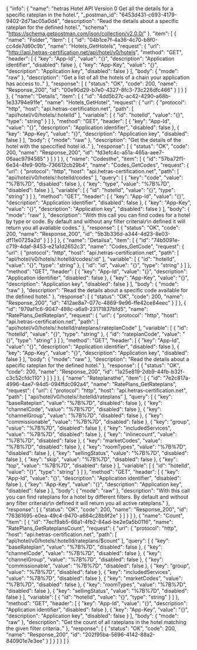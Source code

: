 {
  "info": {
    "name": "hetras Hotel API Version 0 Get all the details for a specific rateplan in the hotel.",
    "_postman_id": "6453d431-c693-4179-9402-2d71ac05a0d4",
    "description": "Read the details about a specific rateplan for the defined hotel.",
    "schema": "https://schema.getpostman.com/json/collection/v2.0.0/"
  },
  "item": [
    {
      "name": "Folder",
      "item": [
        {
          "id": "04b1ce7f-4a36-4c70-b8f0-cc4de7d60c9b",
          "name": "Hotels_GetHotels",
          "request": {
            "url": "http://api.hetras-certification.net/api/hotel/v0/hotels",
            "method": "GET",
            "header": [
              {
                "key": "App-Id",
                "value": "{}",
                "description": "Application identifier",
                "disabled": false
              },
              {
                "key": "App-Key",
                "value": "{}",
                "description": "Application key",
                "disabled": false
              }
            ],
            "body": {
              "mode": "raw"
            },
            "description": "Get a list of all the hotels of a chain your application has access to.."
          },
          "response": [
            {
              "status": "OK",
              "code": 200,
              "name": "Response_200",
              "id": "00e90d29-b7e0-4327-8fc3-73c226dfc466"
            }
          ]
        }
      ]
    },
    {
      "name": "Details",
      "item": [
        {
          "id": "4dd5b27c-ac42-4290-a68b-1e33794e91fe",
          "name": "Hotels_GetHotel",
          "request": {
            "url": {
              "protocol": "http",
              "host": "api.hetras-certification.net",
              "path": [
                "api/hotel/v0/hotels/:hotelId"
              ],
              "variable": [
                {
                  "id": "hotelId",
                  "value": "{}",
                  "type": "string"
                }
              ]
            },
            "method": "GET",
            "header": [
              {
                "key": "App-Id",
                "value": "{}",
                "description": "Application identifier",
                "disabled": false
              },
              {
                "key": "App-Key",
                "value": "{}",
                "description": "Application key",
                "disabled": false
              }
            ],
            "body": {
              "mode": "raw"
            },
            "description": "Get the details of the hotel with the speccified hotel id.."
          },
          "response": [
            {
              "status": "OK",
              "code": 200,
              "name": "Response_200",
              "id": "fd3efc4c-a51a-465a-aee7-06aac9794585"
            }
          ]
        }
      ]
    },
    {
      "name": "Codesthe",
      "item": [
        {
          "id": "57ba72f1-6e34-4fe9-90fb-736612cb29b4",
          "name": "Codes_GetCodes",
          "request": {
            "url": {
              "protocol": "http",
              "host": "api.hetras-certification.net",
              "path": [
                "api/hotel/v0/hotels/:hotelId/codes"
              ],
              "query": [
                {
                  "key": "code",
                  "value": "%7B%7D",
                  "disabled": false
                },
                {
                  "key": "type",
                  "value": "%7B%7D",
                  "disabled": false
                }
              ],
              "variable": [
                {
                  "id": "hotelId",
                  "value": "{}",
                  "type": "string"
                }
              ]
            },
            "method": "GET",
            "header": [
              {
                "key": "App-Id",
                "value": "{}",
                "description": "Application identifier",
                "disabled": false
              },
              {
                "key": "App-Key",
                "value": "{}",
                "description": "Application key",
                "disabled": false
              }
            ],
            "body": {
              "mode": "raw"
            },
            "description": "With this call you can find codes for a hotel by type or code. By default and without any filter criteria\r\n            defined it will return you all available codes."
          },
          "response": [
            {
              "status": "OK",
              "code": 200,
              "name": "Response_200",
              "id": "5b3b336d-a344-4d23-8e03-df11e0725a2d"
            }
          ]
        }
      ]
    },
    {
      "name": "Detailsa",
      "item": [
        {
          "id": "74b5091e-c719-4daf-8453-e21a1d2652c3",
          "name": "Codes_GetCode",
          "request": {
            "url": {
              "protocol": "http",
              "host": "api.hetras-certification.net",
              "path": [
                "api/hotel/v0/hotels/:hotelId/codes/:id"
              ],
              "variable": [
                {
                  "id": "hotelId",
                  "value": "{}",
                  "type": "string"
                },
                {
                  "id": "id",
                  "value": "{}",
                  "type": "string"
                }
              ]
            },
            "method": "GET",
            "header": [
              {
                "key": "App-Id",
                "value": "{}",
                "description": "Application identifier",
                "disabled": false
              },
              {
                "key": "App-Key",
                "value": "{}",
                "description": "Application key",
                "disabled": false
              }
            ],
            "body": {
              "mode": "raw"
            },
            "description": "Read the details about a specific code available for the defined hotel."
          },
          "response": [
            {
              "status": "OK",
              "code": 200,
              "name": "Response_200",
              "id": "412ae8a7-077c-4869-9e96-ffe42ce84eec"
            }
          ]
        },
        {
          "id": "979af1c6-9047-498c-a6a9-23171837bfd5",
          "name": "RatePlans_GetRateplan",
          "request": {
            "url": {
              "protocol": "http",
              "host": "api.hetras-certification.net",
              "path": [
                "api/hotel/v0/hotels/:hotelId/rateplans/:rateplanCode"
              ],
              "variable": [
                {
                  "id": "hotelId",
                  "value": "{}",
                  "type": "string"
                },
                {
                  "id": "rateplanCode",
                  "value": "{}",
                  "type": "string"
                }
              ]
            },
            "method": "GET",
            "header": [
              {
                "key": "App-Id",
                "value": "{}",
                "description": "Application identifier",
                "disabled": false
              },
              {
                "key": "App-Key",
                "value": "{}",
                "description": "Application key",
                "disabled": false
              }
            ],
            "body": {
              "mode": "raw"
            },
            "description": "Read the details about a specific rateplan for the defined hotel."
          },
          "response": [
            {
              "status": "OK",
              "code": 200,
              "name": "Response_200",
              "id": "1a25e819-2db9-44fb-b32f-c3c52cfdc110"
            }
          ]
        }
      ]
    },
    {
      "name": "Rateplansthe",
      "item": [
        {
          "id": "7e2c817a-4996-4ae7-94d5-094ffdc092a4",
          "name": "RatePlans_GetRateplans",
          "request": {
            "url": {
              "protocol": "http",
              "host": "api.hetras-certification.net",
              "path": [
                "api/hotel/v0/hotels/:hotelId/rateplans"
              ],
              "query": [
                {
                  "key": "baseRateplan",
                  "value": "%7B%7D",
                  "disabled": false
                },
                {
                  "key": "channelCode",
                  "value": "%7B%7D",
                  "disabled": false
                },
                {
                  "key": "channelGroup",
                  "value": "%7B%7D",
                  "disabled": false
                },
                {
                  "key": "commissionable",
                  "value": "%7B%7D",
                  "disabled": false
                },
                {
                  "key": "group",
                  "value": "%7B%7D",
                  "disabled": false
                },
                {
                  "key": "includedServices",
                  "value": "%7B%7D",
                  "disabled": false
                },
                {
                  "key": "inlinecount",
                  "value": "%7B%7D",
                  "disabled": false
                },
                {
                  "key": "marketCodes",
                  "value": "%7B%7D",
                  "disabled": false
                },
                {
                  "key": "roomTypes",
                  "value": "%7B%7D",
                  "disabled": false
                },
                {
                  "key": "sellingStatus",
                  "value": "%7B%7D",
                  "disabled": false
                },
                {
                  "key": "skip",
                  "value": "%7B%7D",
                  "disabled": false
                },
                {
                  "key": "top",
                  "value": "%7B%7D",
                  "disabled": false
                }
              ],
              "variable": [
                {
                  "id": "hotelId",
                  "value": "{}",
                  "type": "string"
                }
              ]
            },
            "method": "GET",
            "header": [
              {
                "key": "App-Id",
                "value": "{}",
                "description": "Application identifier",
                "disabled": false
              },
              {
                "key": "App-Key",
                "value": "{}",
                "description": "Application key",
                "disabled": false
              }
            ],
            "body": {
              "mode": "raw"
            },
            "description": "With this call you can find rateplans for a hotel by different filters. By default and without any filter criteria\r\n            defined it will return you all active rateplans."
          },
          "response": [
            {
              "status": "OK",
              "code": 200,
              "name": "Response_200",
              "id": "76361695-e0ea-49c4-9470-a664c28b9f2e"
            }
          ]
        }
      ]
    },
    {
      "name": "Count",
      "item": [
        {
          "id": "7ecf9ab5-66a1-4fb2-84ad-be2e0a5b0116",
          "name": "RatePlans_GetRateplansCount",
          "request": {
            "url": {
              "protocol": "http",
              "host": "api.hetras-certification.net",
              "path": [
                "api/hotel/v0/hotels/:hotelId/rateplans/$count"
              ],
              "query": [
                {
                  "key": "baseRateplan",
                  "value": "%7B%7D",
                  "disabled": false
                },
                {
                  "key": "channelCode",
                  "value": "%7B%7D",
                  "disabled": false
                },
                {
                  "key": "channelGroup",
                  "value": "%7B%7D",
                  "disabled": false
                },
                {
                  "key": "commissionable",
                  "value": "%7B%7D",
                  "disabled": false
                },
                {
                  "key": "group",
                  "value": "%7B%7D",
                  "disabled": false
                },
                {
                  "key": "includedServices",
                  "value": "%7B%7D",
                  "disabled": false
                },
                {
                  "key": "marketCodes",
                  "value": "%7B%7D",
                  "disabled": false
                },
                {
                  "key": "roomTypes",
                  "value": "%7B%7D",
                  "disabled": false
                },
                {
                  "key": "sellingStatus",
                  "value": "%7B%7D",
                  "disabled": false
                }
              ],
              "variable": [
                {
                  "id": "hotelId",
                  "value": "{}",
                  "type": "string"
                }
              ]
            },
            "method": "GET",
            "header": [
              {
                "key": "App-Id",
                "value": "{}",
                "description": "Application identifier",
                "disabled": false
              },
              {
                "key": "App-Key",
                "value": "{}",
                "description": "Application key",
                "disabled": false
              }
            ],
            "body": {
              "mode": "raw"
            },
            "description": "Get the count of all rateplans in the hotel matching the given filter criteria.."
          },
          "response": [
            {
              "status": "OK",
              "code": 200,
              "name": "Response_200",
              "id": "202f95ba-5696-4142-88a2-840901e7e3ee"
            }
          ]
        }
      ]
    }
  ]
}